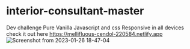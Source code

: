 # interior-consultant-master
Dev challenge
Pure Vanilla Javascript and css
Responsive in all devices
check it out here https://mellifluous-cendol-220584.netlify.app
![Screenshot from 2023-01-26 18-47-04](https://user-images.githubusercontent.com/114683429/214882817-f211878f-7722-4076-912e-4904159a00e7.png)
